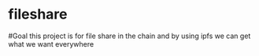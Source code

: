 # fileshare



#Goal
this project is for file share in the chain and by using ipfs we can get what we want everywhere
